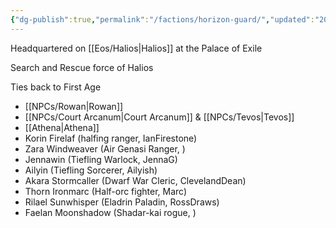 ```yaml
---
{"dg-publish":true,"permalink":"/factions/horizon-guard/","updated":"2024-12-22T22:26:16.755-05:00"}
---
```



Headquartered on [[Eos/Halios\|Halios]] at the Palace of Exile

Search and Rescue force of Halios

Ties back to First Age

- [[NPCs/Rowan\|Rowan]]
- [[NPCs/Court Arcanum\|Court Arcanum]] & [[NPCs/Tevos\|Tevos]]
- [[Athena\|Athena]]
- Korin Firelaf (halfing ranger, IanFirestone)
- Zara Windweaver (Air Genasi Ranger, )
- Jennawin (Tiefling Warlock, JennaG)
- Ailyin (Tiefling Sorcerer, Ailyish)
- Akara Stormcaller (Dwarf War Cleric, ClevelandDean)
- Thorn Ironmarc (Half-orc fighter, Marc)
- Rilael Sunwhisper (Eladrin Paladin, RossDraws)
- Faelan Moonshadow (Shadar-kai rogue, )